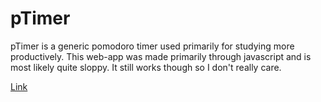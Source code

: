 # pTimer

pTimer is a generic pomodoro timer used primarily for studying more productively. This web-app was made primarily through javascript and is most likely quite sloppy. It still works though so I don't really care.

[Link](https://toalaah.github.io/)

